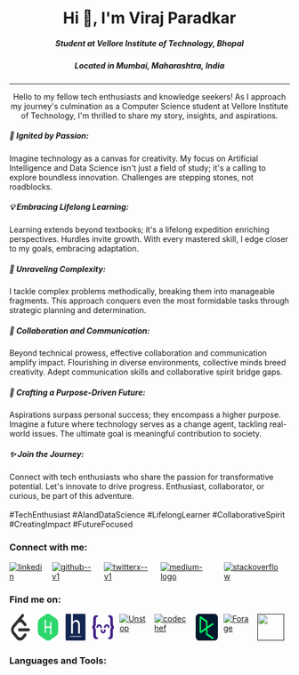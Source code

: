 <h1  align="center">Hi 👋, I'm Viraj Paradkar</h1>

<h5  align="center">Student at Vellore Institute of Technology, Bhopal</h3>
<h5  align="center">Located in Mumbai, Maharashtra, India </h3>

---

<p align="center">
Hello to my fellow tech enthusiasts and knowledge seekers! As I approach my journey's culmination as a Computer Science student at Vellore Institute of Technology, I'm thrilled to share my story, insights, and aspirations.

<h5>🌟 Ignited by Passion:</h5>
Imagine technology as a canvas for creativity. My focus on Artificial Intelligence and Data Science isn't just a field of study; it's a calling to explore boundless innovation. Challenges are stepping stones, not roadblocks.

<h5>💡 Embracing Lifelong Learning:</h5>
Learning extends beyond textbooks; it's a lifelong expedition enriching perspectives. Hurdles invite growth. With every mastered skill, I edge closer to my goals, embracing adaptation.

<h5>🧩 Unraveling Complexity:</h5>
I tackle complex problems methodically, breaking them into manageable fragments. This approach conquers even the most formidable tasks through strategic planning and determination.

<h5>🤝 Collaboration and Communication:</h5>
Beyond technical prowess, effective collaboration and communication amplify impact. Flourishing in diverse environments, collective minds breed creativity. Adept communication skills and collaborative spirit bridge gaps.

<h5>🚀 Crafting a Purpose-Driven Future:</h5>
Aspirations surpass personal success; they encompass a higher purpose. Imagine a future where technology serves as a change agent, tackling real-world issues. The ultimate goal is meaningful contribution to society.

<h5>✨ Join the Journey:</h5>
Connect with tech enthusiasts who share the passion for transformative potential. Let's innovate to drive progress. Enthusiast, collaborator, or curious, be part of this adventure.

<br>
<br>
<h9>#TechEnthusiast #AIandDataScience #LifelongLearner #CollaborativeSpirit #CreatingImpact #FutureFocused</h9>

<p>

<h3  align="left">Connect with me:</h3>

<div style="display: flex;">
    <a href="" target="_blank" style="padding-right:10px">
        <img width="48" height="48" src="https://img.icons8.com/color/48/linkedin.png" alt="linkedin"/>
    </a>
    <a href="https://github.com/SpaceCoder96" target="_blank" style="padding-right:10px">
        <img width="48" height="48" src="https://img.icons8.com/color/48/github--v1.png" alt="github--v1"/>
    </a>
    <a href="" target="_blank" style="padding-right:10px">
        <img width="48" height="48" src="https://img.icons8.com/color/48/twitterx--v1.png" alt="twitterx--v1"/>
    </a>
    <a href="" target="_blank" style="padding-right:10px">
        <img width="48" height="48" src="https://img.icons8.com/color/48/medium-logo.png" alt="medium-logo"/>
    </a>
    <a href="" target="_blank" style="padding-right:10px">
        <img width="48" height="48" src="https://img.icons8.com/color/48/stackoverflow.png" alt="stackoverflow"/>
    </a>
</div>

<h3  align="left">Find me on:</h3>

<div style="display: flex;">
    <a href="" target="_blank" style="padding-right:10px">
        <img width="48" height="48" src="./assets/leetcode.svg" alt="LeetCode">
    </a>
    <a href="" target="_blank" style="padding-right:10px">
        <img width="48" height="48" src="./assets/hackerrank.svg" alt="HackerRank">
    </a>
    <a href="" target="_blank" style="padding-right:10px">
        <img width="48" height="48" src="./assets/hackerearth.svg" alt="HackerEarth">
    </a>
    <a href="" target="_blank" style="padding-right:10px">
        <img width="48" height="48" src="./assets/exercism.svg" alt="Exercism">
    </a>
    <a href="" target="_blank" style="padding-right:10px">
        <img width="48" height="48" src="./assets/.svg" alt="Unstop">
    </a>
    <a href="" target="_blank" style="padding-right:10px">
        <img width="48" height="48" src="https://img.icons8.com/fluency/48/codechef.png" alt="codechef"/>
    </a>
    <a href="" target="_blank" style="padding-right:10px">
        <img width="48" height="48" src="./assets/datacamp.svg" alt="datacamp"/>
    </a>
    <a href="" target="_blank" style="padding-right:10px">
        <img width="48" height="48" src="./assets/.svg" alt="Forage">
    </a>
    <a href="" target="_blank" style="padding-right:10px">
        <img width="48" height="48" src="./assets/.svg" alt="">
    </a>
</div>

<h3  align="left">Languages and Tools:</h3>

<div style="display: flex;">
    <a href="" target="_blank" style="padding-right:10px">
        <img src="/assets/languages/.png" alt="">
    </a>
</div>